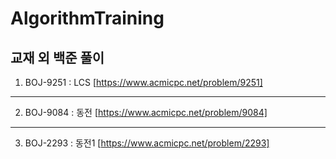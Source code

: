 # AlgorithmTraining
교재 외 백준 풀이
---
1. BOJ-9251 : LCS [https://www.acmicpc.net/problem/9251]
---
2. BOJ-9084 : 동전 [https://www.acmicpc.net/problem/9084]
---
3. BOJ-2293 : 동전1 [https://www.acmicpc.net/problem/2293]
